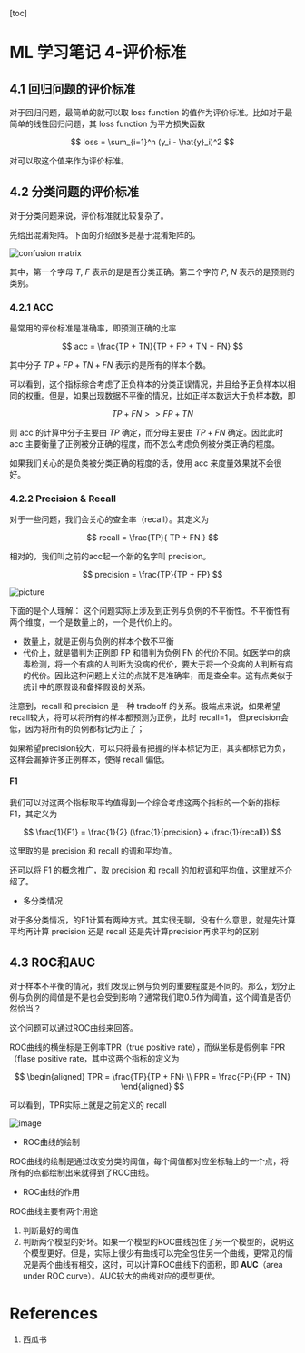 [toc]

# ML 学习笔记 4-评价标准

## 4.1 回归问题的评价标准


对于回归问题，最简单的就可以取 loss function 的值作为评价标准。比如对于最简单的线性回归问题，其 loss function 为平方损失函数

$$
loss = \sum_{i=1}^n (y_i - \hat{y}_i)^2
$$ 

对可以取这个值来作为评价标准。

## 4.2 分类问题的评价标准

对于分类问题来说，评价标准就比较复杂了。

先给出混淆矩阵。下面的介绍很多是基于混淆矩阵的。

![confusion matrix ](https://gitee.com/EdwardElric_1683260718/picture_bed/raw/master/img/20200428111323.png)

其中，第一个字母 $T$, $F$  表示的是是否分类正确。第二个字符  $P$, $N$  表示的是预测的类别。

### 4.2.1 ACC

最常用的评价标准是准确率，即预测正确的比率

$$
acc = \frac{TP + TN}{TP + FP + TN + FN}
$$ 

其中分子 $TP + FP + TN + FN$ 表示的是所有的样本个数。

可以看到，这个指标综合考虑了正负样本的分类正误情况，并且给予正负样本以相同的权重。但是，如果出现数据不平衡的情况，比如正样本数远大于负样本数，即

$$
TP + FN >> FP + TN
$$ 

则 acc 的计算中分子主要由 $TP$ 确定，而分母主要由 $TP + FN$  确定。因此此时 acc 主要衡量了正例被分正确的程度，而不怎么考虑负例被分类正确的程度。

如果我们关心的是负类被分类正确的程度的话，使用 acc 来度量效果就不会很好。

### 4.2.2 Precision & Recall 
对于一些问题，我们会关心的查全率（recall）。其定义为

$$
recall = \frac{TP}{ TP + FN }
$$ 

相对的，我们叫之前的acc起一个新的名字叫 precision。

$$
precision = \frac{TP}{TP + FP}
$$ 

![picture](https://gitee.com/EdwardElric_1683260718/picture_bed/raw/master/img/20200428112626.png)

下面的是个人理解：
这个问题实际上涉及到正例与负例的不平衡性。不平衡性有两个维度，一个是数量上的，一个是代价上的。

- 数量上，就是正例与负例的样本个数不平衡
- 代价上，就是错判为正例即 FP 和错判为负例 FN 的代价不同。如医学中的病毒检测，将一个有病的人判断为没病的代价，要大于将一个没病的人判断有病的代价。因此这种问题上关注的点就不是准确率，而是查全率。这有点类似于统计中的原假设和备择假设的关系。

注意到，recall 和 precision 是一种 tradeoff 的关系。极端点来说，如果希望recall较大，将可以将所有的样本都预测为正例，此时 recall=1，
但precision会低，因为将所有的负例都标记为正了；

如果希望precision较大，可以只将最有把握的样本标记为正，其实都标记为负，这样会漏掉许多正例样本，使得 recall 偏低。

#### F1

我们可以对这两个指标取平均值得到一个综合考虑这两个指标的一个新的指标 F1，其定义为

$$
\frac{1}{F1} = \frac{1}{2} (\frac{1}{precision} + \frac{1}{recall})
$$ 

这里取的是 precision 和 recall 的调和平均值。

还可以将 F1 的概念推广，取 precision 和 recall 的加权调和平均值，这里就不介绍了。

- 多分类情况

对于多分类情况，的F1计算有两种方式。其实很无聊，没有什么意思，就是先计算平均再计算 precision 还是 recall 还是先计算precision再求平均的区别

## 4.3 ROC和AUC

对于样本不平衡的情况，我们发现正例与负例的重要程度是不同的。那么，划分正例与负例的阈值是不是也会受到影响？通常我们取0.5作为阈值，这个阈值是否仍然恰当？

这个问题可以通过ROC曲线来回答。

ROC曲线的横坐标是正例率TPR（true positive rate），而纵坐标是假例率 FPR（flase positive rate，其中这两个指标的定义为 

$$
\begin{aligned}
TPR = \frac{TP}{TP + FN} \\
FPR = \frac{FP}{FP + TN}
\end{aligned}
$$ 

可以看到，TPR实际上就是之前定义的 recall

![image](https://gitee.com/EdwardElric_1683260718/picture_bed/raw/master/img/20200428112659.png)

- ROC曲线的绘制

ROC曲线的绘制是通过改变分类的阈值，每个阈值都对应坐标轴上的一个点，将所有的点都绘制出来就得到了ROC曲线。

- ROC曲线的作用

ROC曲线主要有两个用途
1. 判断最好的阈值
2. 判断两个模型的好坏。如果一个模型的ROC曲线包住了另一个模型的，说明这个模型更好。但是，实际上很少有曲线可以完全包住另一个曲线，更常见的情况是两个曲线有相交，这时，可以计算ROC曲线下的面积，即 **AUC**（area under ROC curve）。AUC较大的曲线对应的模型更优。

# References
1. 西瓜书

